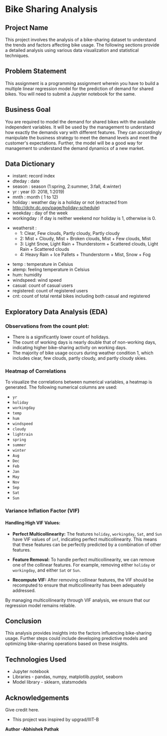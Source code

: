 # Bike Sharing Analysis

## Project Name
This project involves the analysis of a bike-sharing dataset to understand the trends and factors affecting bike usage. The following sections provide a detailed analysis using various data visualization and statistical techniques.

## Problem Statement
This assignment is a programming assignment wherein you have to build a multiple linear regression model for the prediction of demand for shared bikes. You will need to submit a Jupyter notebook for the same. 
## Business Goal
You are required to model the demand for shared bikes with the available independent variables. It will be used by the management to understand how exactly the demands vary with different features. They can accordingly manipulate the business strategy to meet the demand levels and meet the customer's expectations. Further, the model will be a good way for management to understand the demand dynamics of a new market. 

## Data Dictionary
- instant: record index
- dteday : date
- season : season (1:spring, 2:summer, 3:fall, 4:winter)
- yr : year (0: 2018, 1:2019)
- mnth : month ( 1 to 12)
- holiday : weather day is a holiday or not (extracted from http://dchr.dc.gov/page/holiday-schedule)
- weekday : day of the week
- workingday : if day is neither weekend nor holiday is 1, otherwise is 0.
+ weathersit : 
    - 1: Clear, Few clouds, Partly cloudy, Partly cloudy
    - 2: Mist + Cloudy, Mist + Broken clouds, Mist + Few clouds, Mist
    - 3: Light Snow, Light Rain + Thunderstorm + Scattered clouds, Light Rain + Scattered clouds
    - 4: Heavy Rain + Ice Pallets + Thunderstorm + Mist, Snow + Fog
- temp : temperature in Celsius
- atemp: feeling temperature in Celsius
- hum: humidity
- windspeed: wind speed
- casual: count of casual users
- registered: count of registered users
- cnt: count of total rental bikes including both casual and registered

## Exploratory Data Analysis (EDA)

### Observations from the count plot:

- There is a significantly lower count of holidays.
- The count of working days is nearly double that of non-working days, indicating higher bike-sharing activity on working days.
- The majority of bike usage occurs during weather condition 1, which includes clear, few clouds, partly cloudy, and partly cloudy skies.

### Heatmap of Correlations

To visualize the correlations between numerical variables, a heatmap is generated. The following numerical columns are used:

- `yr`
- `holiday`
- `workingday`
- `temp`
- `hum`
- `windspeed`
- `cloudy`
- `lightrain`
- `spring`
- `summer`
- `winter`
- `Aug`
- `Dec`
- `Feb`
- `Jan`
- `May`
- `Nov`
- `Sep`
- `Sat`
- `Sun`

### Variance Inflation Factor (VIF)

#### Handling High VIF Values:

- **Perfect Multicollinearity:** The features `holiday`, `workingday`, `Sat`, and `Sun` have VIF values of `inf`, indicating perfect multicollinearity. This means that these features can be perfectly predicted by a combination of other features.
  
- **Feature Removal:** To handle perfect multicollinearity, we can remove one of the collinear features. For example, removing either `holiday` or `workingday`, and either `Sat` or `Sun`.

- **Recompute VIF:** After removing collinear features, the VIF should be recomputed to ensure that multicollinearity has been adequately addressed.

By managing multicollinearity through VIF analysis, we ensure that our regression model remains reliable.

## Conclusion

This analysis provides insights into the factors influencing bike-sharing usage. Further steps could include developing predictive models and optimizing bike-sharing operations based on these insights.

## Technologies Used
- Jupyter notebook
- Libraries - pandas, numpy, matplotlib.pyplot, seaborn
- Model library - sklearn, statsmodels 

<!-- As the libraries versions keep on changing, it is recommended to mention the version of library used in this project -->

## Acknowledgements
Give credit here.
- This project was inspired by upgrad/IIIT-B

**Author -Abhishek Pathak**
